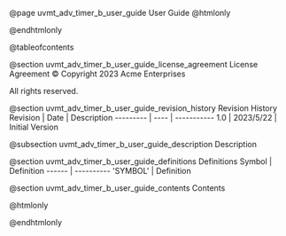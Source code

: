 @page uvmt_adv_timer_b_user_guide User Guide
@htmlonly
<div class="autonumbering">
@endhtmlonly


@tableofcontents


@section uvmt_adv_timer_b_user_guide_license_agreement License Agreement
© Copyright 2023 Acme Enterprises

All rights reserved.


@section uvmt_adv_timer_b_user_guide_revision_history Revision History
Revision  | Date | Description
--------- | ---- | -----------
1.0 | 2023/5/22 | Initial Version

@subsection uvmt_adv_timer_b_user_guide_description Description


@section uvmt_adv_timer_b_user_guide_definitions Definitions
Symbol | Definition
------ | ----------
 'SYMBOL' | Definition


@section uvmt_adv_timer_b_user_guide_contents Contents


@htmlonly
</div>
@endhtmlonly